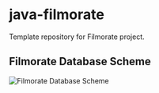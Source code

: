 # java-filmorate
Template repository for Filmorate project.

## Filmorate Database Scheme
![Filmorate Database Scheme](./schema.png)